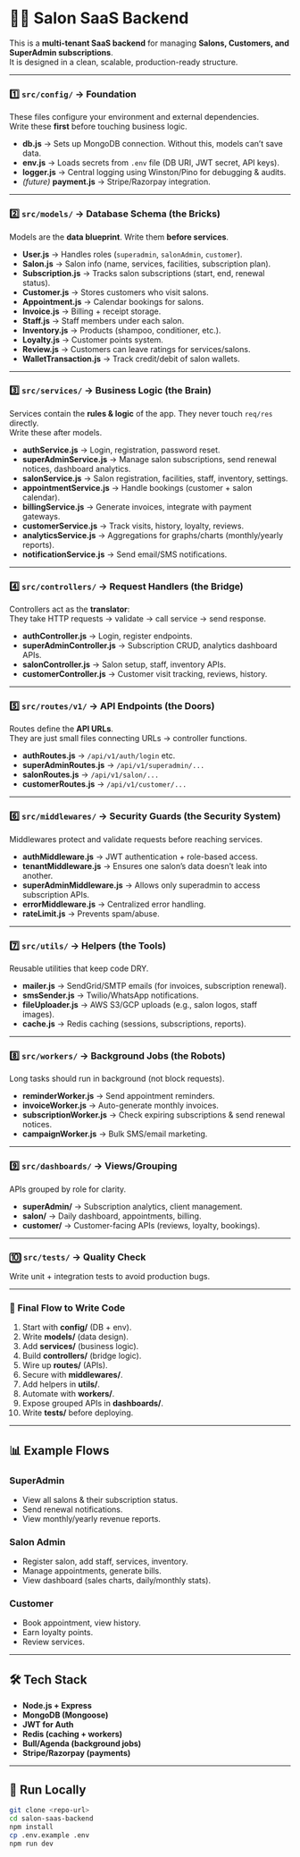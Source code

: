 # 💇‍♂️ Salon SaaS Backend

This is a **multi-tenant SaaS backend** for managing **Salons, Customers, and SuperAdmin subscriptions**.  
It is designed in a clean, scalable, production-ready structure.

---

### 1️⃣ `src/config/` → **Foundation**

These files configure your environment and external dependencies.  
Write these **first** before touching business logic.

- **db.js** → Sets up MongoDB connection. Without this, models can’t save data.
- **env.js** → Loads secrets from `.env` file (DB URI, JWT secret, API keys).
- **logger.js** → Central logging using Winston/Pino for debugging & audits.
- _(future)_ **payment.js** → Stripe/Razorpay integration.

---

### 2️⃣ `src/models/` → **Database Schema (the Bricks)**

Models are the **data blueprint**. Write them **before services**.

- **User.js** → Handles roles (`superadmin`, `salonAdmin`, `customer`).
- **Salon.js** → Salon info (name, services, facilities, subscription plan).
- **Subscription.js** → Tracks salon subscriptions (start, end, renewal status).
- **Customer.js** → Stores customers who visit salons.
- **Appointment.js** → Calendar bookings for salons.
- **Invoice.js** → Billing + receipt storage.
- **Staff.js** → Staff members under each salon.
- **Inventory.js** → Products (shampoo, conditioner, etc.).
- **Loyalty.js** → Customer points system.
- **Review.js** → Customers can leave ratings for services/salons.
- **WalletTransaction.js** → Track credit/debit of salon wallets.

---

### 3️⃣ `src/services/` → **Business Logic (the Brain)**

Services contain the **rules & logic** of the app. They never touch `req/res` directly.  
Write these after models.

- **authService.js** → Login, registration, password reset.
- **superAdminService.js** → Manage salon subscriptions, send renewal notices, dashboard analytics.
- **salonService.js** → Salon registration, facilities, staff, inventory, settings.
- **appointmentService.js** → Handle bookings (customer + salon calendar).
- **billingService.js** → Generate invoices, integrate with payment gateways.
- **customerService.js** → Track visits, history, loyalty, reviews.
- **analyticsService.js** → Aggregations for graphs/charts (monthly/yearly reports).
- **notificationService.js** → Send email/SMS notifications.

---

### 4️⃣ `src/controllers/` → **Request Handlers (the Bridge)**

Controllers act as the **translator**:  
They take HTTP requests → validate → call service → send response.

- **authController.js** → Login, register endpoints.
- **superAdminController.js** → Subscription CRUD, analytics dashboard APIs.
- **salonController.js** → Salon setup, staff, inventory APIs.
- **customerController.js** → Customer visit tracking, reviews, history.

---

### 5️⃣ `src/routes/v1/` → **API Endpoints (the Doors)**

Routes define the **API URLs**.  
They are just small files connecting URLs → controller functions.

- **authRoutes.js** → `/api/v1/auth/login` etc.
- **superAdminRoutes.js** → `/api/v1/superadmin/...`
- **salonRoutes.js** → `/api/v1/salon/...`
- **customerRoutes.js** → `/api/v1/customer/...`

---

### 6️⃣ `src/middlewares/` → **Security Guards (the Security System)**

Middlewares protect and validate requests before reaching services.

- **authMiddleware.js** → JWT authentication + role-based access.
- **tenantMiddleware.js** → Ensures one salon’s data doesn’t leak into another.
- **superAdminMiddleware.js** → Allows only superadmin to access subscription APIs.
- **errorMiddleware.js** → Centralized error handling.
- **rateLimit.js** → Prevents spam/abuse.

---

### 7️⃣ `src/utils/` → **Helpers (the Tools)**

Reusable utilities that keep code DRY.

- **mailer.js** → SendGrid/SMTP emails (for invoices, subscription renewal).
- **smsSender.js** → Twilio/WhatsApp notifications.
- **fileUploader.js** → AWS S3/GCP uploads (e.g., salon logos, staff images).
- **cache.js** → Redis caching (sessions, subscriptions, reports).

---

### 8️⃣ `src/workers/` → **Background Jobs (the Robots)**

Long tasks should run in background (not block requests).

- **reminderWorker.js** → Send appointment reminders.
- **invoiceWorker.js** → Auto-generate monthly invoices.
- **subscriptionWorker.js** → Check expiring subscriptions & send renewal notices.
- **campaignWorker.js** → Bulk SMS/email marketing.

---

### 9️⃣ `src/dashboards/` → **Views/Grouping**

APIs grouped by role for clarity.

- **superAdmin/** → Subscription analytics, client management.
- **salon/** → Daily dashboard, appointments, billing.
- **customer/** → Customer-facing APIs (reviews, loyalty, bookings).

---

### 🔟 `src/tests/` → **Quality Check**

Write unit + integration tests to avoid production bugs.

---

### 🔑 Final Flow to Write Code

1. Start with **config/** (DB + env).
2. Write **models/** (data design).
3. Add **services/** (business logic).
4. Build **controllers/** (bridge logic).
5. Wire up **routes/** (APIs).
6. Secure with **middlewares/**.
7. Add helpers in **utils/**.
8. Automate with **workers/**.
9. Expose grouped APIs in **dashboards/**.
10. Write **tests/** before deploying.

---

## 📊 Example Flows

### SuperAdmin

- View all salons & their subscription status.
- Send renewal notifications.
- View monthly/yearly revenue reports.

### Salon Admin

- Register salon, add staff, services, inventory.
- Manage appointments, generate bills.
- View dashboard (sales charts, daily/monthly stats).

### Customer

- Book appointment, view history.
- Earn loyalty points.
- Review services.

---

## 🛠 Tech Stack

- **Node.js + Express**
- **MongoDB (Mongoose)**
- **JWT for Auth**
- **Redis (caching + workers)**
- **Bull/Agenda (background jobs)**
- **Stripe/Razorpay (payments)**

---

## 🚀 Run Locally

```bash
git clone <repo-url>
cd salon-saas-backend
npm install
cp .env.example .env
npm run dev
```
